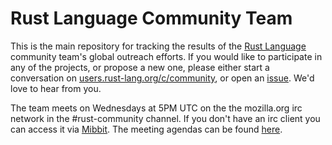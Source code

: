 # Rust Language Community Team

This is the main repository for tracking the results of the [Rust Language](https://www.rust-lang.org)
community team's global outreach efforts.  If you would like to participate in any of the projects,
or propose a new one, please either start a conversation on
[users.rust-lang.org/c/community](https://users.rust-lang.org/c/community),
or open an [issue](https://github.com/rust-community/team/issues).  We'd love to hear from you. 

The team meets on Wednesdays at 5PM UTC on the the mozilla.org irc network in the #rust-community channel. If you don't have an irc client you can access it via [Mibbit](http://chat.mibbit.com/?server=irc.mozilla.org&channel=%23rust-community). The meeting agendas can be found [here](https://github.com/rust-community/team/issues?utf8=%E2%9C%93&q=is%3Aissue%20is%3Aopen%20Community%20Team%20Meeting).
